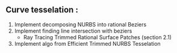 ## Curve tesselation :

1. Implement decomposing NURBS into rational Beziers
1. Implement finding line intersection with beziers
   - Ray Tracing Trimmed Rational Surface Patches (section 2.1)
1. Implement algo from Efficient Trimmed NURBS Tesselation

